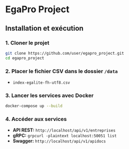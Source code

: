 # EgaPro Project

## Installation et exécution

### 1. Cloner le projet
```bash
git clone https://github.com/user/egapro_project.git
cd egapro_project
```

### 2. Placer le fichier CSV dans le dossier `/data`
- `index-egalite-fh-utf8.csv`

### 3. Lancer les services avec Docker
```bash
docker-compose up --build
```

### 4. Accéder aux services
- **API REST:** `http://localhost/api/v1/entreprises`
- **gRPC:** `grpcurl -plaintext localhost:50051 list`
- **Swagger:** `http://localhost/api/v1/apidocs`
```
